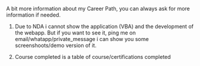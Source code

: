 A bit more information about my Career Path, you can always ask for more information if needed.


1. Due to NDA i cannot show the application (VBA) and the development of the webapp. But if you want to see it, ping me on email/whatapp/private_message i can show you some screenshoots/demo version of it.

2. Course completed is a table of course/certifications completed

